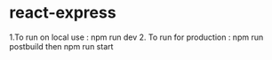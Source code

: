 # react-express

1.To run on local use : npm run dev
2. To run for production : npm run postbuild then npm run start
